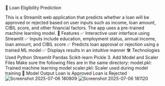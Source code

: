 🏦 Loan Eligibility Prediction


This is a Streamlit web application that predicts whether a loan will be approved or rejected based on user inputs such as income, loan amount, CIBIL score, and other financial factors. 
The app uses a pre-trained machine learning model.
🔧 Features
✅ Interactive user interface using Streamlit
✅ Inputs include education, employment status, annual income, loan amount, and CIBIL score
✅ Predicts loan approval or rejection using a trained ML model
✅ Displays results in an intuitive manner
🛠️ Technologies Used
Python
Streamlit
Pandas
Scikit-learn
Pickle
3. Add Model and Scaler Files
Make sure the following files are in the same directory:
model.pkl: Trained machine learning model
scaler.pkl: Scaler used during model training
🔮 Model Output
Loan is Approved
Loan is Rejected
![Screenshot 2025-07-06 180809](https://github.com/user-attachments/assets/e05b7c55-4122-4ba8-8ca9-1fe89d2ca0c5)
![Screenshot 2025-07-06 181120](https://github.com/user-attachments/assets/915deb1b-227c-44fd-87d9-f3dafcaef4ca)

